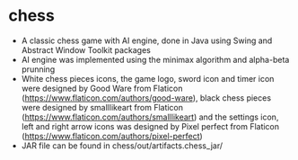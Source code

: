 # chess
- A classic chess game with AI engine, done in Java using Swing and Abstract Window Toolkit packages
- AI engine was implemented using the minimax algorithm and alpha-beta prunning
- White chess pieces icons, the game logo, sword icon and timer icon were designed by Good Ware from Flaticon (https://www.flaticon.com/authors/good-ware), black chess   pieces were designed by smalllikeart from Flaticon (https://www.flaticon.com/authors/smalllikeart) and the settings icon, left and right arrow icons was designed by   Pixel perfect from Flaticon (https://www.flaticon.com/authors/pixel-perfect)
- JAR file can be found in chess/out/artifacts.chess_jar/
